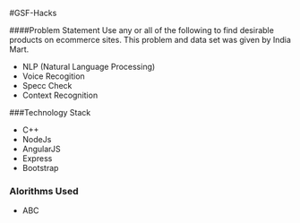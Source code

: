 #GSF-Hacks 

####Problem Statement
Use any or all of the following to find desirable products on ecommerce sites. This problem and data set was given by India Mart.
- NLP (Natural Language Processing)
- Voice Recogition
- Specc Check 
- Context Recognition

###Technology Stack
- C++
- NodeJs
- AngularJS
- Express
- Bootstrap

### Alorithms Used
- ABC





